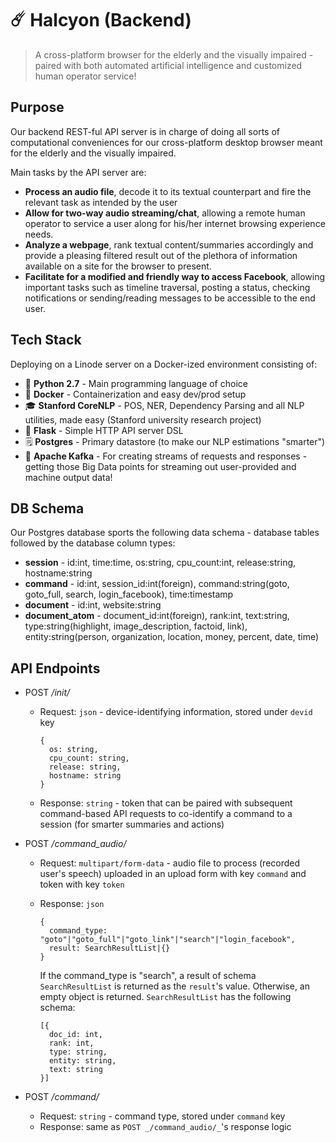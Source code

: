 # ☄️ Halcyon (Backend)

> A cross-platform browser for the elderly and the visually impaired - paired with both automated artificial intelligence and customized human operator service!


## Purpose
Our backend REST-ful API server is in charge of doing all sorts of computational conveniences for our cross-platform desktop browser meant for the elderly and the visually impaired.

Main tasks by the API server are:
* **Process an audio file**, decode it to its textual counterpart and fire the relevant task as intended by the user
* **Allow for two-way audio streaming/chat**, allowing a remote human operator to service a user along for his/her internet browsing experience needs.
* **Analyze a webpage**, rank textual content/summaries accordingly and provide a pleasing filtered result out of the plethora of information available on a site for the browser to present.
* **Facilitate for a modified and friendly way to access Facebook**, allowing important tasks such as timeline traversal, posting a status, checking notifications or sending/reading messages to be accessible to the end user.

## Tech Stack
Deploying on a Linode server on a Docker-ized environment consisting of:
* 🐍 **Python 2.7** - Main programming language of choice
* 🐋 **Docker** - Containerization and easy dev/prod setup
* 🎓 **Stanford CoreNLP** - POS, NER, Dependency Parsing and all NLP utilities, made easy (Stanford university research project)
* 🔬 **Flask** - Simple HTTP API server DSL
* 🗒️ **Postgres** - Primary datastore (to make our NLP estimations "smarter")
* 🐛 **Apache Kafka** - For creating streams of requests and responses - getting those Big Data points for streaming out user-provided and machine output data!

## DB Schema
Our Postgres database sports the following data schema - database tables followed by the database column types:
* **session** - id:int, time:time, os:string, cpu_count:int, release:string, hostname:string
* **command** - id:int, session_id:int(foreign), command:string(goto, goto_full, search, login_facebook), time:timestamp
* **document** - id:int, website:string
* **document_atom** - document_id:int(foreign), rank:int, text:string, type:string(highlight, image_description, factoid, link), entity:string(person, organization, location, money, percent, date, time)

## API Endpoints
* POST _/init/_ 
  * Request: `json` - device-identifying information, stored under `devid` key
    
    ```
    {
      os: string,
      cpu_count: string,
      release: string,
      hostname: string
    }
    ```
  
  * Response: `string` - token that can be paired with subsequent command-based API requests to co-identify a command to a session (for smarter summaries and actions)
 
* POST _/command_audio/_
  * Request: `multipart/form-data` - audio file to process (recorded user's speech) uploaded in an upload form with key `command` and token with key `token`
  * Response: `json` 
  
    ```
    {
      command_type: "goto"|"goto_full"|"goto_link"|"search"|"login_facebook",
      result: SearchResultList|{}
    }
    ```
    
    If the command_type is "search", a result of schema `SearchResultList` is returned as the `result`'s value. Otherwise, an empty object is returned. `SearchResultList` has the following schema:
    
    ```
    [{
      doc_id: int,
      rank: int,
      type: string,
      entity: string,
      text: string
    }]
    ```

* POST _/command/_
  * Request: `string` - command type, stored under `command` key
  * Response: same as `POST _/command_audio/_`'s response logic

